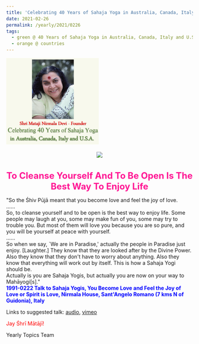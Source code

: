 ```yaml
---
title: 'Celebrating 40 Years of Sahaja Yoga in Australia, Canada, Italy and U.S.A. and its Culture, Post 8'
date: 2021-02-26
permalink: /yearly/2021/0226
tags:
  - green @ 40 Years of Sahaja Yoga in Australia, Canada, Italy and U.S.A. and its Culture
  - orange @ countries
---
```


<div style="text-align: left"><img src="/images/Celebrating40YearsSahajaYoga.png" width="250" /></div><br>

<div style="text-align: center"><img src="https://pub-1e517d8c73a64c9c82977d676b1fff72.r2.dev/image634.png" /></div>

<br>
<p style="color:DeepPink; text-align:center">
<font size="+2"><b>To Cleanse Yourself And To Be Open Is The Best Way To Enjoy Life</b><br></font>
</p>

<p>
"So the Śhiv Pūjā meant that you become love and feel the joy of love.<br>
......<br>
So, to cleanse yourself and to be open is the best way to enjoy life. Some people may laugh at you, some may make fun of you, some may try to trouble you. But most of them will love you because you are so pure, and you will be yourself at peace with yourself.<br>
......<br>
So when we say, `We are in Paradise,' actually the people in Paradise just enjoy. [Laughter.] They know that they are looked after by the Divine Power. Also they know that they don't have to worry about anything. Also they know that everything will work out by itself. This is how a Sahaja Yogi should be.<br>
Actually is you are Sahaja Yogis, but actually you are now on your way to Mahāyogi[s]."<br>
<font color="blue"><b>1991-0222 Talk to Sahaja Yogis, You Become Love and Feel the Joy of Love or Spirit is Love, Nirmala House, Sant'Angelo Romano (7 kms N of Guidonia), Italy</b></font><br>
</p>

Links to suggested talk: <a href="https://soundcloud.com/nirmala-vidya-portal/1991-0222-divine-love-opt-rome"> audio</a>, <a href="https://vimeo.com/543873220"> vimeo</a><br>

<p style="color:red;">Jay Śhrī Mātājī!<br></p>

Yearly Topics Team
